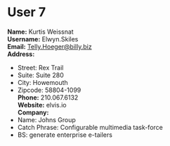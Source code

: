 # User 7
**Name:** Kurtis Weissnat  
**Username:** Elwyn.Skiles  
**Email:** Telly.Hoeger@billy.biz  
**Address:**  
  - Street: Rex Trail  
  - Suite: Suite 280  
  - City: Howemouth  
  - Zipcode: 58804-1099  
**Phone:** 210.067.6132  
**Website:** elvis.io  
**Company:**  
  - Name: Johns Group  
  - Catch Phrase: Configurable multimedia task-force  
  - BS: generate enterprise e-tailers